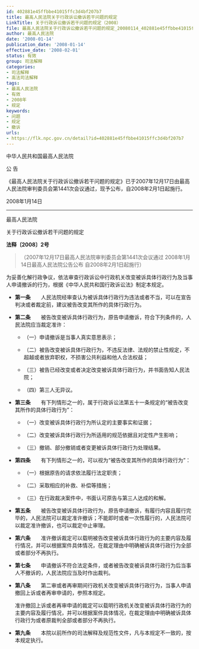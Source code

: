 ```yaml
---
id: 402881e45ffbbe41015ffc3d4bf207b7
title: 最高人民法院关于行政诉讼撤诉若干问题的规定
LinkTitle: 关于行政诉讼撤诉若干问题的规定（2008）
file: 最高人民法院关于行政诉讼撤诉若干问题的规定_20080114_402881e45ffbbe41015ffc3d4bf207b7.docx
author: 最高人民法院
date: '2008-01-14'
publication_date: '2008-01-14'
effective_date: '2008-02-01'
status: 有效
group: 司法解释
categories:
- 司法解释
- 高法司法解释
tags:
- 最高人民法院
- 有效
- 2008年
- 规定
keywords:
- 问题
- 规定
- 撤诉
urls:
- https://flk.npc.gov.cn/detail?id=402881e45ffbbe41015ffc3d4bf207b7
---
```


中华人民共和国最高人民法院

公 告

《最高人民法院关于行政诉讼撤诉若干问题的规定》已于2007年12月17日由最高人民法院审判委员会第1441次会议通过，现予公布，自2008年2月1日起施行。

2008年1月14日

---

最高人民法院

关于行政诉讼撤诉若干问题的规定

**法释〔2008〕2号**

> （2007年12月17日最高人民法院审判委员会第1441次会议通过 2008年1月14日最高人民法院公告公布 自2008年2月1日起施行）

为妥善化解行政争议，依法审查行政诉讼中行政机关改变被诉具体行政行为及当事人申请撤诉的行为，根据《中华人民共和国行政诉讼法》制定本规定。

- **第一条**　　人民法院经审查认为被诉具体行政行为违法或者不当，可以在宣告判决或者裁定前，建议被告改变其所作的具体行政行为。

- **第二条**　　被告改变被诉具体行政行为，原告申请撤诉，符合下列条件的，人民法院应当裁定准许：

  - （一）申请撤诉是当事人真实意思表示；

  - （二）被告改变被诉具体行政行为，不违反法律、法规的禁止性规定，不超越或者放弃职权，不损害公共利益和他人合法权益；

  - （三）被告已经改变或者决定改变被诉具体行政行为，并书面告知人民法院；

  - （四）第三人无异议。

- **第三条**　　有下列情形之一的，属于行政诉讼法第五十一条规定的“被告改变其所作的具体行政行为”：

  - （一）改变被诉具体行政行为所认定的主要事实和证据；

  - （二）改变被诉具体行政行为所适用的规范依据且对定性产生影响；

  - （三）撤销、部分撤销或者变更被诉具体行政行为处理结果。

- **第四条**　　有下列情形之一的，可以视为“被告改变其所作的具体行政行为”：

  - （一）根据原告的请求依法履行法定职责；

  - （二）采取相应的补救、补偿等措施；

  - （三）在行政裁决案件中，书面认可原告与第三人达成的和解。

- **第五条**　　被告改变被诉具体行政行为，原告申请撤诉，有履行内容且履行完毕的，人民法院可以裁定准许撤诉；不能即时或者一次性履行的，人民法院可以裁定准许撤诉，也可以裁定中止审理。

- **第六条**　　准许撤诉裁定可以载明被告改变被诉具体行政行为的主要内容及履行情况，并可以根据案件具体情况，在裁定理由中明确被诉具体行政行为全部或者部分不再执行。

- **第七条**　　申请撤诉不符合法定条件，或者被告改变被诉具体行政行为后当事人不撤诉的，人民法院应当及时作出裁判。

- **第八条**　　第二审或者再审期间行政机关改变被诉具体行政行为，当事人申请撤回上诉或者再审申请的，参照本规定。

  准许撤回上诉或者再审申请的裁定可以载明行政机关改变被诉具体行政行为的主要内容及履行情况，并可以根据案件具体情况，在裁定理由中明确被诉具体行政行为或者原裁判全部或者部分不再执行。

- **第九条**　　本院以前所作的司法解释及规范性文件，凡与本规定不一致的，按本规定执行。
